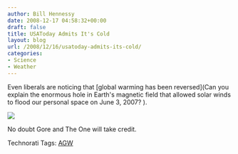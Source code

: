 ```yaml
---
author: Bill Hennessy
date: 2008-12-17 04:58:32+00:00
draft: false
title: USAToday Admits It's Cold
layout: blog
url: /2008/12/16/usatoday-admits-its-cold/
categories:
- Science
- Weather
---
```


Even liberals are noticing that [global warming has been reversed](Can you explain the enormous hole in Earth's magnetic field that allowed solar winds to flood our personal space on June 3, 2007?  ). 

 

![](https://i.usatoday.net/weather/_photos/2008/12/16/cold-snapx.jpg)


 

 

 

 

 

 

 

 

 

No doubt Gore and The One will take credit.

 

Technorati Tags: [AGW](https://technorati.com/tags/AGW)
